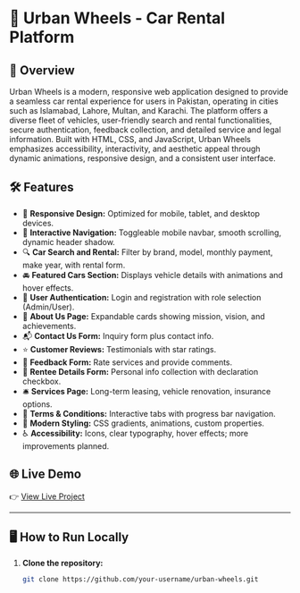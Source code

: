 # 🚗 Urban Wheels - Car Rental Platform

## 🌟 Overview
Urban Wheels is a modern, responsive web application designed to provide a seamless car rental experience for users in Pakistan, operating in cities such as Islamabad, Lahore, Multan, and Karachi. The platform offers a diverse fleet of vehicles, user-friendly search and rental functionalities, secure authentication, feedback collection, and detailed service and legal information. Built with HTML, CSS, and JavaScript, Urban Wheels emphasizes accessibility, interactivity, and aesthetic appeal through dynamic animations, responsive design, and a consistent user interface.

## 🛠 Features

- 📱 **Responsive Design:** Optimized for mobile, tablet, and desktop devices.
- 🔄 **Interactive Navigation:** Toggleable mobile navbar, smooth scrolling, dynamic header shadow.
- 🔍 **Car Search and Rental:** Filter by brand, model, monthly payment, make year, with rental form.
- 🚘 **Featured Cars Section:** Displays vehicle details with animations and hover effects.
- 🔐 **User Authentication:** Login and registration with role selection (Admin/User).
- 🏢 **About Us Page:** Expandable cards showing mission, vision, and achievements.
- 📬 **Contact Us Form:** Inquiry form plus contact info.
- ⭐ **Customer Reviews:** Testimonials with star ratings.
- 📝 **Feedback Form:** Rate services and provide comments.
- 📄 **Rentee Details Form:** Personal info collection with declaration checkbox.
- 🛎 **Services Page:** Long-term leasing, vehicle renovation, insurance options.
- 📜 **Terms & Conditions:** Interactive tabs with progress bar navigation.
- 🎨 **Modern Styling:** CSS gradients, animations, custom properties.
- ♿ **Accessibility:** Icons, clear typography, hover effects; more improvements planned.

## 🌐 Live Demo

👉 [View Live Project](https://your-live-link.com)

---

## 🖥 How to Run Locally

1. **Clone the repository:**
   ```bash
   git clone https://github.com/your-username/urban-wheels.git
